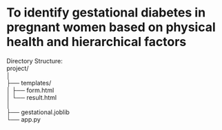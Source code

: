 # To identify gestational diabetes in pregnant women based on physical health and hierarchical factors

Directory Structure:  
project/  
│  
├── templates/  
│ ├── form.html  
│ └── result.html  
│  
├── gestational.joblib  
└── app.py  
